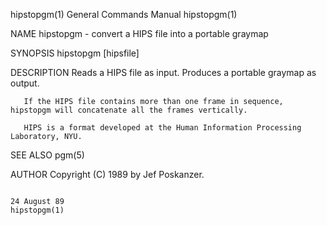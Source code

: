 hipstopgm(1)                                                                             General Commands Manual                                                                             hipstopgm(1)

NAME
       hipstopgm - convert a HIPS file into a portable graymap

SYNOPSIS
       hipstopgm [hipsfile]

DESCRIPTION
       Reads a HIPS file as input.  Produces a portable graymap as output.

       If the HIPS file contains more than one frame in sequence, hipstopgm will concatenate all the frames vertically.

       HIPS is a format developed at the Human Information Processing Laboratory, NYU.

SEE ALSO
       pgm(5)

AUTHOR
       Copyright (C) 1989 by Jef Poskanzer.

                                                                                               24 August 89                                                                                  hipstopgm(1)

